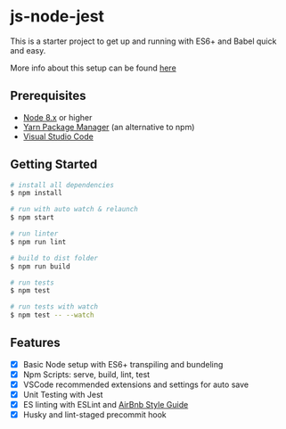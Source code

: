 # js-node-jest

This is a starter project to get up and running with ES6+ and Babel quick and easy.

More info about this setup can be found [here]( https://medium.freecodecamp.org/these-tools-will-help-you-write-clean-code-da4b5401f68e)

## Prerequisites

- [Node 8.x](https://nodejs.org/en/) or higher
- [Yarn Package Manager](https://yarnpkg.com/en/) (an alternative to npm)
- [Visual Studio Code](https://code.visualstudio.com/)

## Getting Started

```bash
# install all dependencies
$ npm install

# run with auto watch & relaunch
$ npm start

# run linter
$ npm run lint

# build to dist folder
$ npm run build

# run tests
$ npm test

# run tests with watch
$ npm test -- --watch
```

## Features

- [x] Basic Node setup with ES6+ transpiling and bundeling
- [x] Npm Scripts: serve, build, lint, test
- [x] VSCode recommended extensions and settings for auto save
- [x] Unit Testing with Jest
- [x] ES linting with ESLint and [AirBnb Style Guide](https://github.com/airbnb/javascript)
- [x] Husky and lint-staged precommit hook
